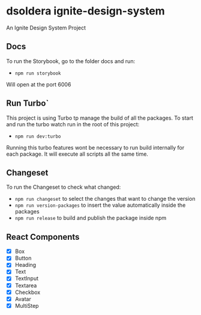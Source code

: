 # dsoldera ignite-design-system
An Ignite Design System Project

## Docs
To run the Storybook, go to the folder docs and run:
- `npm run storybook`

Will open at the port 6006

## Run Turbo`
This project is using Turbo tp manage the build of all the packages. To start and run the turbo watch run in the root of this project: 

- `npm run dev:turbo`

Running this turbo features wont be necessary to run build internally for each package. It will execute all scripts all the same time.

## Changeset

To run the Changeset to check what changed:
- `npm run changeset`  to select the changes that want to change the version
- `npm run version-packages` to insert the value automatically inside the packages
- `npm run release` to build and publish the package inside npm

## React Components
- [X] Box
- [x] Button
- [x] Heading
- [x] Text
- [x] TextInput
- [x] Textarea
- [x] Checkbox
- [x] Avatar
- [x] MultiStep